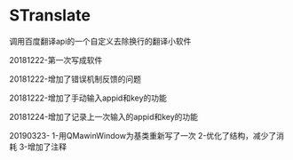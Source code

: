 # STranslate
调用百度翻译api的一个自定义去除换行的翻译小软件

20181222-第一次写成软件

20181222-增加了错误机制反馈的问题

20181222-增加了手动输入appid和key的功能

20181224-增加了记录上一次输入的appid和key的功能

20190323- 1-用QMawinWindow为基类重新写了一次  2-优化了结构，减少了消耗  3-增加了注释

